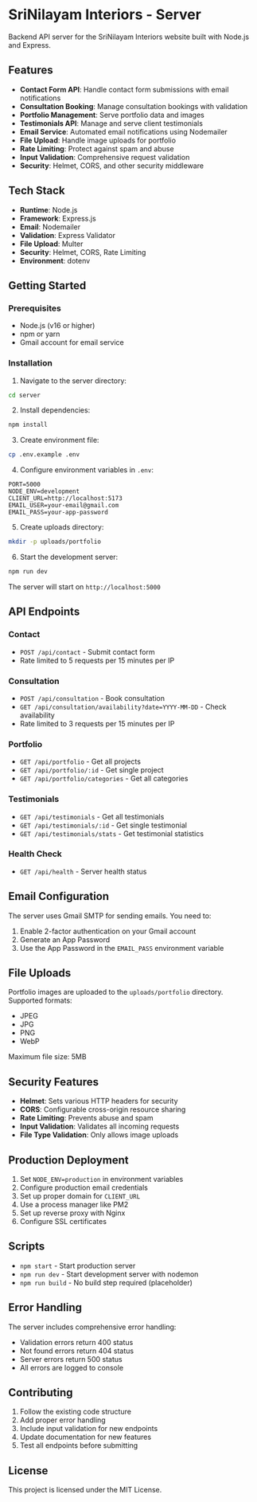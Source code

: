 # SriNilayam Interiors - Server

Backend API server for the SriNilayam Interiors website built with Node.js and Express.

## Features

- **Contact Form API**: Handle contact form submissions with email notifications
- **Consultation Booking**: Manage consultation bookings with validation
- **Portfolio Management**: Serve portfolio data and images
- **Testimonials API**: Manage and serve client testimonials
- **Email Service**: Automated email notifications using Nodemailer
- **File Upload**: Handle image uploads for portfolio
- **Rate Limiting**: Protect against spam and abuse
- **Input Validation**: Comprehensive request validation
- **Security**: Helmet, CORS, and other security middleware

## Tech Stack

- **Runtime**: Node.js
- **Framework**: Express.js
- **Email**: Nodemailer
- **Validation**: Express Validator
- **File Upload**: Multer
- **Security**: Helmet, CORS, Rate Limiting
- **Environment**: dotenv

## Getting Started

### Prerequisites

- Node.js (v16 or higher)
- npm or yarn
- Gmail account for email service

### Installation

1. Navigate to the server directory:
```bash
cd server
```

2. Install dependencies:
```bash
npm install
```

3. Create environment file:
```bash
cp .env.example .env
```

4. Configure environment variables in `.env`:
```env
PORT=5000
NODE_ENV=development
CLIENT_URL=http://localhost:5173
EMAIL_USER=your-email@gmail.com
EMAIL_PASS=your-app-password
```

5. Create uploads directory:
```bash
mkdir -p uploads/portfolio
```

6. Start the development server:
```bash
npm run dev
```

The server will start on `http://localhost:5000`

## API Endpoints

### Contact
- `POST /api/contact` - Submit contact form
- Rate limited to 5 requests per 15 minutes per IP

### Consultation
- `POST /api/consultation` - Book consultation
- `GET /api/consultation/availability?date=YYYY-MM-DD` - Check availability
- Rate limited to 3 requests per 15 minutes per IP

### Portfolio
- `GET /api/portfolio` - Get all projects
- `GET /api/portfolio/:id` - Get single project
- `GET /api/portfolio/categories` - Get all categories

### Testimonials
- `GET /api/testimonials` - Get all testimonials
- `GET /api/testimonials/:id` - Get single testimonial
- `GET /api/testimonials/stats` - Get testimonial statistics

### Health Check
- `GET /api/health` - Server health status

## Email Configuration

The server uses Gmail SMTP for sending emails. You need to:

1. Enable 2-factor authentication on your Gmail account
2. Generate an App Password
3. Use the App Password in the `EMAIL_PASS` environment variable

## File Uploads

Portfolio images are uploaded to the `uploads/portfolio` directory. Supported formats:
- JPEG
- JPG
- PNG
- WebP

Maximum file size: 5MB

## Security Features

- **Helmet**: Sets various HTTP headers for security
- **CORS**: Configurable cross-origin resource sharing
- **Rate Limiting**: Prevents abuse and spam
- **Input Validation**: Validates all incoming requests
- **File Type Validation**: Only allows image uploads

## Production Deployment

1. Set `NODE_ENV=production` in environment variables
2. Configure production email credentials
3. Set up proper domain for `CLIENT_URL`
4. Use a process manager like PM2
5. Set up reverse proxy with Nginx
6. Configure SSL certificates

## Scripts

- `npm start` - Start production server
- `npm run dev` - Start development server with nodemon
- `npm run build` - No build step required (placeholder)

## Error Handling

The server includes comprehensive error handling:
- Validation errors return 400 status
- Not found errors return 404 status
- Server errors return 500 status
- All errors are logged to console

## Contributing

1. Follow the existing code structure
2. Add proper error handling
3. Include input validation for new endpoints
4. Update documentation for new features
5. Test all endpoints before submitting

## License

This project is licensed under the MIT License.